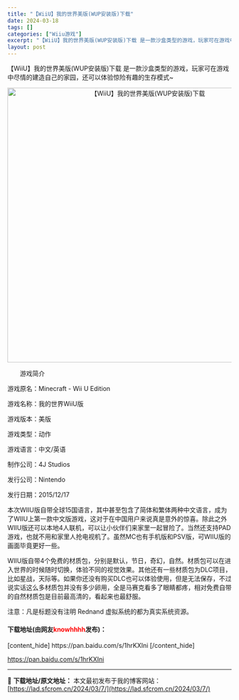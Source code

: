 ```yaml
---
title: "【WiiU】我的世界美版(WUP安装版)下载"
date: 2024-03-18
tags: []
categories: ["Wiiu游戏"]
excerpt: "【WiiU】我的世界美版(WUP安装版)下载 是一款沙盒类型的游戏，玩家可在游戏中尽情的建造自己的家园，还可以体验惊险有趣的生存模式~ 　　游戏简介 游戏原名：Minecraft - Wii U Edition 游戏名称：我的世界WiiU版 游戏版本：美版 游戏类型：动作 游戏语言：中文/英语 制作&hellip;"
layout: post
---
```


【WiiU】我的世界美版(WUP安装版)下载 是一款沙盒类型的游戏，玩家可在游戏中尽情的建造自己的家园，还可以体验惊险有趣的生存模式~
<p align="center"><img src="https://lad.sfcrom.cn/wp-content/uploads/2024/03/20240318_65f84413bad84.png" alt="【WiiU】我的世界美版(WUP安装版)下载" width="616" align="" border="0" /></p>
　　游戏简介

游戏原名：Minecraft - Wii U Edition

游戏名称：我的世界WiiU版

游戏版本：美版

游戏类型：动作

游戏语言：中文/英语

制作公司：4J Studios

发行公司：Nintendo

发行日期：2015/12/17

本次WIIU版自带全球15国语言，其中甚至包含了简体和繁体两种中文语言，成为了WIIU上第一款中文版游戏，这对于在中国用户来说真是意外的惊喜。除此之外WIIU版还可以本地4人联机，可以让小伙伴们来家里一起冒险了。当然还支持PAD游戏，也就不用和家里人抢电视机了。虽然MC也有手机版和PSV版，可WIIU版的画面毕竟更好一些。

WIIU版自带4个免费的材质包，分别是默认，节日，奇幻，自然。材质包可以在进入世界的时候随时切换，体验不同的视觉效果。其他还有一些材质包为DLC项目，比如星战，天际等。如果你还没有购买DLC也可以体验使用，但是无法保存，不过说实话这么多材质包并没有多少卵用，全是马赛克看多了眼睛都疼，相对免费自带的自然材质包是目前最高清的，看起来也最舒服。

注意：凡是标题没有注明 Rednand 虚拟系统的都为真实系统资源。
<h4>下载地址(由网友<span style="color: red;">knowhhhh</span>发布)：</h4>
[content_hide]
https://pan.baidu.com/s/1hrKXIni
[/content_hide]

<!--wechatfans start-->
https://pan.baidu.com/s/1hrKXIni
<!--wechatfans end-->

---
📖 **下载地址/原文地址：** 本文最初发布于我的博客网站：[https://lad.sfcrom.cn/2024/03/7/](https://lad.sfcrom.cn/2024/03/7/)
